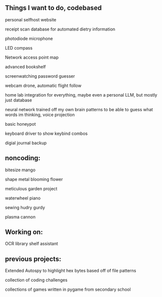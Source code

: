 ## Things I want to do, codebased
personal selfhost website

receipt scan database for automated dietry information

photodiode microphone

LED compass

Network access point map

advanced bookshelf

screenwatching password guesser

webcam drone, automatic flight follow

home lab integration for everything, maybe even a personal LLM, but mostly just database

neural network trained off my own brain patterns to be able to guess what words im thinking, voice projection

basic honeypot

keyboard driver to show keybind combos

digial journal backup

## noncoding:

bitesize mango

shape metal blooming flower

meticulous garden project

waterwheel piano

sewing hudry gurdy

plasma cannon


## Working on:

OCR library shelf assistant

## previous projects:

Extended Autospy to highlight hex bytes based off of file patterns

collection of coding challenges

collections of games written in pygame from secondary school

